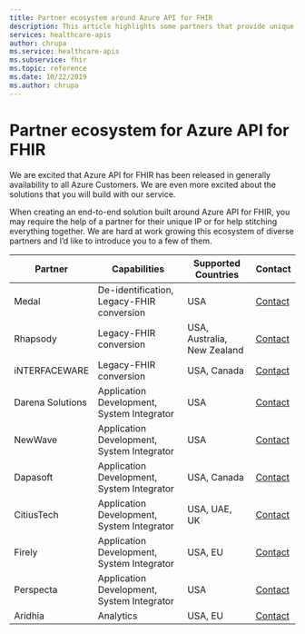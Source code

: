 ```yaml
---
title: Partner ecosystem around Azure API for FHIR
description: This article highlights some partners that provide unique IP or consulting services to build an end-to-end solution with Azure API for FHIR
services: healthcare-apis
author: chrupa
ms.service: healthcare-apis
ms.subservice: fhir
ms.topic: reference
ms.date: 10/22/2019
ms.author: chrupa
---
```


# Partner ecosystem for Azure API for FHIR
We are excited that Azure API for FHIR has been released in generally availability to all Azure Customers. We are even more excited about the solutions that you will build with our service.  

When creating an end-to-end solution built around Azure API for FHIR, you may require the help of a partner for their unique IP or for help stitching everything together. We are hard at work growing this ecosystem of diverse partners and I’d like to introduce you to a few of them.


| Partner          | Capabilities                               | Supported Countries         | Contact                                                                                                                                |
|------------------|--------------------------------------------|-----------------------------|----------------------------------------------------------------------------------------------------------------------------------------|
| Medal            | De-identification, Legacy-FHIR conversion  | USA                         | [Contact](http://www.medal.com/)                                                                                           |
| Rhapsody         | Legacy-FHIR conversion                     | USA, Australia, New Zealand | [Contact](https://rhapsody.health/contact-us)                                                                                          |
| iNTERFACEWARE    | Legacy-FHIR conversion                     | USA, Canada                 | [Contact](https://www.interfaceware.com/contact.html)                                                                                  |
| Darena Solutions | Application Development, System Integrator | USA                         | [Contact](https://www.darenasolutions.com/contact)                                                                                     |
| NewWave          | Application Development, System Integrator | USA                         | [Contact](https://newwave.io/get-in-touch/)                                                                                            |
| Dapasoft         | Application Development, System Integrator | USA, Canada                 | [Contact](https://www.dapasoft.com/contact-us/)                                                                                        |
| CitiusTech       | Application Development, System Integrator | USA, UAE, UK                | [Contact](https://azuremarketplace.microsoft.com/marketplace/apps/citiustech.ics?tab=Overview)                                         |
| Firely           | Application Development, System Integrator | USA, EU                     | [Contact](https://fire.ly/contact/)                                                                                                    |
| Perspecta        | Application Development, System Integrator | USA                         | [Contact](https://perspecta.com/contact)                                                                                               |
| Aridhia          | Analytics                                  | USA, EU                     | [Contact](https://azuremarketplace.microsoft.com/marketplace/apps/aridhiainformatics.analytixagility_workspace_123?tab=Overview)       |